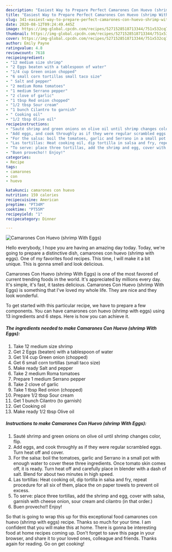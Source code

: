 ```yaml
---
description: "Easiest Way to Prepare Perfect Camarones Con Huevo (shrimp With Eggs)"
title: "Easiest Way to Prepare Perfect Camarones Con Huevo (shrimp With Eggs)"
slug: 341-easiest-way-to-prepare-perfect-camarones-con-huevo-shrimp-with-eggs
date: 2020-08-12T09:24:49.445Z
image: https://img-global.cpcdn.com/recipes/5271528518713344/751x532cq70/camarones-con-huevo-shrimp-with-eggs-recipe-main-photo.jpg
thumbnail: https://img-global.cpcdn.com/recipes/5271528518713344/751x532cq70/camarones-con-huevo-shrimp-with-eggs-recipe-main-photo.jpg
cover: https://img-global.cpcdn.com/recipes/5271528518713344/751x532cq70/camarones-con-huevo-shrimp-with-eggs-recipe-main-photo.jpg
author: Emily Payne
ratingvalue: 4.8
reviewcount: 7618
recipeingredient:
- "12 medium size shrimp"
- "2 Eggs beaten with a tablespoon of water"
- "1/4 cup Green onion chopped"
- "6 small corn tortillas small taco size"
- " Salt and pepper"
- "2 medium Roma tomatoes"
- "1 medium Serrano pepper"
- "2 clove of garlic"
- "1 tbsp Red onion chopped"
- "1/2 tbsp Sour cream"
- "1 bunch Cilantro to garnish"
- " Cooking oil"
- "1/2 tbsp Olive oil"
recipeinstructions:
- "Sauté shrimp and green onions on olive oil until shrimp changes color, flip."
- "Add eggs, and cook throughly as if they were regular scrambled eggs. Turn heat off and cover."
- "For the salsa: boil the tomatoes, garlic and Serrano in a small pot with enough water to cover these three ingredients. Once tomato skin comes off, it is ready. Turn heat off and carefully place in blender with a dash of salt. Blend for about two minutes in high speed."
- "Las tortillas: Heat cooking oil, dip tortilla in salsa and fry, repeat procedure for all six of them, place the on paper towels to prevent oil excess."
- "To serve: place three tortillas, add the shrimp and egg, cover with salsa, garnish with cheese onion, sour cream and cilantro (in that order.)"
- "Buen provecho!! Enjoy!"
categories:
- Recipe
tags:
- camarones
- con
- huevo

katakunci: camarones con huevo 
nutrition: 159 calories
recipecuisine: American
preptime: "PT34M"
cooktime: "PT55M"
recipeyield: "1"
recipecategory: Dinner

---
```



![Camarones Con Huevo (shrimp With Eggs)](https://img-global.cpcdn.com/recipes/5271528518713344/751x532cq70/camarones-con-huevo-shrimp-with-eggs-recipe-main-photo.jpg)

Hello everybody, I hope you are having an amazing day today. Today, we're going to prepare a distinctive dish, camarones con huevo (shrimp with eggs). One of my favorites food recipes. This time, I will make it a bit unique. This is gonna smell and look delicious.



Camarones Con Huevo (shrimp With Eggs) is one of the most favored of current trending foods in the world. It's appreciated by millions every day. It's simple, it's fast, it tastes delicious. Camarones Con Huevo (shrimp With Eggs) is something that I've loved my whole life. They are nice and they look wonderful.


To get started with this particular recipe, we have to prepare a few components. You can have camarones con huevo (shrimp with eggs) using 13 ingredients and 6 steps. Here is how you can achieve it.

<!--inarticleads1-->

##### The ingredients needed to make Camarones Con Huevo (shrimp With Eggs):

1. Take 12 medium size shrimp
1. Get 2 Eggs (beaten) with a tablespoon of water
1. Get 1/4 cup Green onion (chopped)
1. Get 6 small corn tortillas (small taco size)
1. Make ready  Salt and pepper
1. Take 2 medium Roma tomatoes
1. Prepare 1 medium Serrano pepper
1. Take 2 clove of garlic
1. Take 1 tbsp Red onion (chopped)
1. Prepare 1/2 tbsp Sour cream
1. Get 1 bunch Cilantro (to garnish)
1. Get  Cooking oil
1. Make ready 1/2 tbsp Olive oil




<!--inarticleads2-->

##### Instructions to make Camarones Con Huevo (shrimp With Eggs):

1. Sauté shrimp and green onions on olive oil until shrimp changes color, flip.
1. Add eggs, and cook throughly as if they were regular scrambled eggs. Turn heat off and cover.
1. For the salsa: boil the tomatoes, garlic and Serrano in a small pot with enough water to cover these three ingredients. Once tomato skin comes off, it is ready. Turn heat off and carefully place in blender with a dash of salt. Blend for about two minutes in high speed.
1. Las tortillas: Heat cooking oil, dip tortilla in salsa and fry, repeat procedure for all six of them, place the on paper towels to prevent oil excess.
1. To serve: place three tortillas, add the shrimp and egg, cover with salsa, garnish with cheese onion, sour cream and cilantro (in that order.)
1. Buen provecho!! Enjoy!




So that is going to wrap this up for this exceptional food camarones con huevo (shrimp with eggs) recipe. Thanks so much for your time. I am confident that you will make this at home. There is gonna be interesting food at home recipes coming up. Don't forget to save this page in your browser, and share it to your loved ones, colleague and friends. Thanks again for reading. Go on get cooking!
